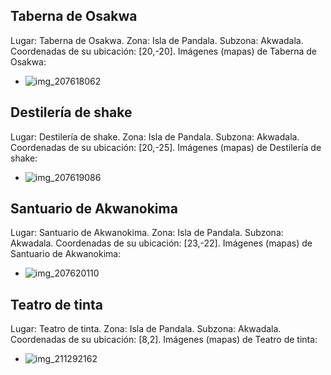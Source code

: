 ## Taberna de Osakwa
Lugar: Taberna de Osakwa.
Zona: Isla de Pandala.
Subzona: Akwadala.
Coordenadas de su ubicación: [20,-20].
Imágenes (mapas) de Taberna de Osakwa:
- ![img_207618062](https://media.discordapp.net/attachments/1115311447145193482/1115348824869834752/207618062.jpg)

## Destilería de shake
Lugar: Destilería de shake.
Zona: Isla de Pandala.
Subzona: Akwadala.
Coordenadas de su ubicación: [20,-25].
Imágenes (mapas) de Destilería de shake:
- ![img_207619086](https://media.discordapp.net/attachments/1115311447145193482/1115348857887400017/207619086.jpg)

## Santuario de Akwanokima
Lugar: Santuario de Akwanokima.
Zona: Isla de Pandala.
Subzona: Akwadala.
Coordenadas de su ubicación: [23,-22].
Imágenes (mapas) de Santuario de Akwanokima:
- ![img_207620110](https://media.discordapp.net/attachments/1115311447145193482/1115348912287518951/207620110.jpg)

## Teatro de tinta
Lugar: Teatro de tinta.
Zona: Isla de Pandala.
Subzona: Akwadala.
Coordenadas de su ubicación: [8,2].
Imágenes (mapas) de Teatro de tinta:
- ![img_211292162](https://media.discordapp.net/attachments/1115311447145193482/1115350163523911833/211292162.jpg)